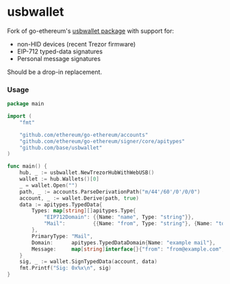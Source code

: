 # usbwallet

Fork of go-ethereum's [usbwallet package](https://github.com/ethereum/go-ethereum/tree/master/accounts/usbwallet)
with support for:
 - non-HID devices (recent Trezor firmware)
 - EIP-712 typed-data signatures
 - Personal message signatures

Should be a drop-in replacement.

### Usage

```go
package main

import (
	"fmt"

	"github.com/ethereum/go-ethereum/accounts"
	"github.com/ethereum/go-ethereum/signer/core/apitypes"
	"github.com/base/usbwallet"
)

func main() {
	hub, _ := usbwallet.NewTrezorHubWithWebUSB()
	wallet := hub.Wallets()[0]
	_ = wallet.Open("")
	path, _ := accounts.ParseDerivationPath("m/44'/60'/0'/0/0")
	account, _ := wallet.Derive(path, true)
	data := apitypes.TypedData{
		Types: map[string][]apitypes.Type{
			"EIP712Domain": {{Name: "name", Type: "string"}},
			"Mail":         {{Name: "from", Type: "string"}, {Name: "to", Type: "string"}, {Name: "contents", Type: "string"}},
		},
		PrimaryType: "Mail",
		Domain:      apitypes.TypedDataDomain{Name: "example mail"},
		Message:     map[string]interface{}{"from": "from@example.com", "to": "to@example.com", "contents": "hello world"},
	}
	sig, _ := wallet.SignTypedData(account, data)
	fmt.Printf("Sig: 0x%x\n", sig)
}
```
